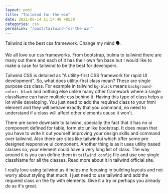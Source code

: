 ```yaml
---
layout: post
title: "Tailwind for the win"
date: 2021-06-14 11:54:49 +0530
categories: css
permalink: "/post/tailwind-for-the-win"
---
```


Tailwind is the best css framework. Change my mind 🗣️.

We all love our css frameworks. From bootstrap, bulma to tailwind there are many out there and each of it has their own fan base but I would like to make a case for tailwind to be the best for developers.

Tailwind CSS is detailed as "A utility-first CSS framework for rapid UI development". So, what does utility-first class mean? These are single purpose css class. For example in tailwind `bg-black` means `background-color: black` and nothing else unlike many other framework where a single className can have multiple css behind it. Having this type of class helps a lot while developing. You just need to add the required class to your html element and they will behave exactly that you command, no need to understand if a class will affect other elements cause it won't.

There are some downside to tailwind, specially the fact that it has no ui component defined for table, form etc unlike bootstrap. It does mean that you have to write it out yourself improving your design skills and command over tailwind. Also there are sites like tailwindui which offer some pre designed responsive ui component. Another thing is as it uses utility based classes so, your element could have a very long list of class. The way around it is you can define them in `tailwind.config` file and use one single className for all the classes. Read more about it in tailwind official site.

I really love using tailwind as it helps me focusing in building layouts and not worry about styling that much. I just need to use tailwind and add the required class on the fly with elements. Give it a try or perhaps you already do as it's great.

